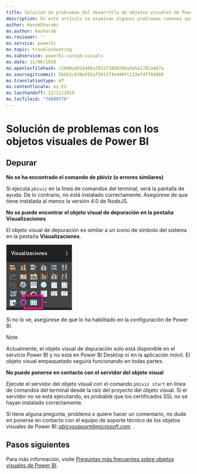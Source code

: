 ```yaml
---
title: Solución de problemas del desarrollo de objetos visuales de Power BI
description: En este artículo se examinan algunos problemas comunes que pueden encontrarse al desarrollar o crear un objeto visual personalizado de Power BI.
author: KesemSharabi
ms.author: kesharab
ms.reviewer: ''
ms.service: powerbi
ms.topic: troubleshooting
ms.subservice: powerbi-custom-visuals
ms.date: 11/06/2018
ms.openlocfilehash: c2680a5818488a7822f38b8286a3e5a1782a487a
ms.sourcegitcommit: 5bb62c630e592af561173e449fc113efd7f84808
ms.translationtype: HT
ms.contentlocale: es-ES
ms.lasthandoff: 12/11/2019
ms.locfileid: "74999776"
---
```

# <a name="troubleshoot-power-bi-visuals"></a>Solución de problemas con los objetos visuales de Power BI

## <a name="debug"></a>Depurar

**No se ha encontrado el comando de pbiviz (o errores similares)**

Si ejecuta `pbiviz` en la línea de comandos del terminal, verá la pantalla de ayuda. De lo contrario, no está instalado correctamente. Asegúrese de que tiene instalada al menos la versión 4.0 de NodeJS.

**No se puede encontrar el objeto visual de depuración en la pestaña Visualizaciones**

El objeto visual de depuración es similar a un icono de símbolo del sistema en la pestaña **Visualizaciones**.

![Selección del objeto visual](media/power-bi-custom-visuals-troubleshoot/powerbi-developer-visual-selection.png)

Si no lo ve, asegúrese de que lo ha habilitado en la configuración de Power BI.

> [!NOTE]
> Actualmente, el objeto visual de depuración solo está disponible en el servicio Power BI y no está en Power BI Desktop ni en la aplicación móvil. El objeto visual empaquetado seguirá funcionando en todas partes.

**No puede ponerse en contacto con el servidor del objeto visual**

Ejecute el servidor del objeto visual con el comando `pbiviz start` en línea de comandos del terminal desde la raíz del proyecto del objeto visual. Si el servidor no se está ejecutando, es probable que los certificados SSL no se hayan instalado correctamente.

Si tiene alguna pregunta, problema o quiere hacer un comentario, no dude en ponerse en contacto con el equipo de soporte técnico de los objetos visuales de Power BI: *pbicvsupport@microsoft.com*  .

## <a name="next-steps"></a>Pasos siguientes

Para más información, visite [Preguntas más frecuentes sobre objetos visuales de Power BI](power-bi-custom-visuals-faq.md#organizational-power-bi-visuals).